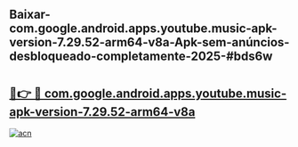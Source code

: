 ## Baixar-com.google.android.apps.youtube.music-apk-version-7.29.52-arm64-v8a-Apk-sem-anúncios-desbloqueado-completamente-2025-#bds6w

# <h2><a href="https://ainizakaria.my?title=com.google.android.apps.youtube.music-apk-version-7.29.52-arm64-v8a&ref=20M">🔗👉 🔴 com.google.android.apps.youtube.music-apk-version-7.29.52-arm64-v8a</a></h2>

[![acn](https://github.com/user-attachments/assets/0f9c940e-d8b0-45ae-aac7-cd30a18b3e1c)](https://ainizakaria.my?title=com.google.android.apps.youtube.music-apk-version-7.29.52-arm64-v8a&ref=20M)

